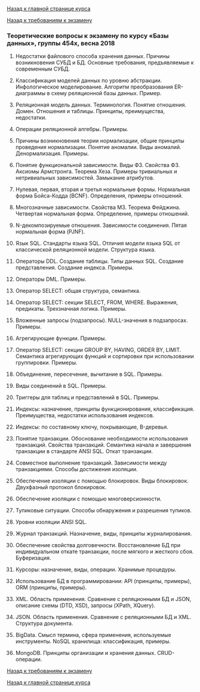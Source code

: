 [Назад к главной странице курса](https://github.com/db2018ss/syllabus)

[Назад к требованиям к экзамену](https://github.com/db2018ss/syllabus/blob/master/exam/exam.md)

### Теоретические вопросы к экзамену по курсу «Базы данных», группы 454x, весна 2018

1. Недостатки файлового способа хранения данных. Причины возникновения СУБД и БД. Основные требования, предъявляемые к современным СУБД.

2. Классификация моделей данных по уровню абстракции. Инфологическое моделирование. Алгоритм преобразования ER-диаграммы в схему реляционной базы данных. Пример. 

3. Реляционная модель данных. Терминология. Понятие отношения. Домен. Отношения и таблицы. Принципы, преимущества, недостатки. 

4. Операции реляционной алгебры. Примеры. 

5. Причины возникновения теории нормализации, общие принципы проведения нормализации. Понятие аномалии. Виды аномалий. Денормализация. Примеры. 

6. Понятие функциональной зависимости. Виды ФЗ. Свойства ФЗ. Аксиомы Армстронга. Теорема Хеза. Примеры тривиальных и нетривиальных зависимостей. Замыкание атрибутов.

7. Нулевая, первая, вторая и третья нормальные формы. Нормальная форма Бойса-Кодда (BCNF). Определения, примеры отношений. 

8. Многозначные зависимости. Свойства МЗ. Теорема Фейджина. Четвертая нормальная форма. Определение, примеры отношений. 

9. N-декомпозируемые отношения. Зависимости соединения. Пятая нормальная форма (PJNF). 

10. Язык SQL. Стандарты языка SQL. Отличия модели языка SQL от классической реляционной модели. Структура языка. 

11. Операторы DDL. Создание таблицы. Типы данных SQL. Создание представления. Создание индекса. Примеры. 

12. Операторы DML. Примеры. 

13. Оператор SELECT: общая структура, семантика. 

14. Оператор SELECT: секции SELECT, FROM, WHERE. Выражения, предикаты. Трехзначная логика. Примеры. 

15. Вложенные запросы (подзапросы). NULL-значения в подзапросах. Примеры.

16. Агрегирующие функции. Примеры. 

17. Оператор SELECT: секции GROUP BY, HAVING, ORDER BY, LIMIT. Семантика агрегирующих функций и сортировки при использовании группировки. Примеры. 

18. Объединение, пересечение, вычитание в SQL. Примеры. 

19. Виды соединений в SQL. Примеры. 

20. Триггеры для таблиц и представлений в SQL. Примеры. 

21. Индексы: назначение, принципы функционирования, классификация. Преимущества, недостатки использования индексов.

22. Индексы: по составному ключу, покрывающие, B-деревья.

23. Понятие транзакции. Обоснование необходимости использования транзакций. Свойства транзакций. Семантика начала и завершения транзакции в стандарте ANSI SQL. Откат транзакции.

24. Совместное выполнение транзакций. Зависимости между транзакциями. Способы достижения изоляции. 

25. Обеспечение изоляции с помощью блокировок. Виды блокировок. Двухфазный протокол блокировок. 

26. Обеспечение изоляции с помощью многоверсионности.

27. Тупиковые ситуации. Способы обнаружения и разрешения тупиков. 

28. Уровни изоляции ANSI SQL.

29. Журнал транзакций. Назначение, виды, принципы журналирования. 

30. Обеспечение свойства долговечности. Восстановление БД при индивидуальном откате транзакции, после мягкого и жесткого сбоя. Буферизация.

31. Курсоры: назначение, виды, операции. Хранимые процедуры.

32. Использование БД в программировании: API (принципы, примеры), ORM (принципы, примеры).

33. XML. Область применения. Сравнение с реляционными БД и JSON, описание схемы (DTD, XSD), запросы (XPath, XQuery).

34. JSON. Область применения. Сравнение с реляционными БД и XML. Структура документа.

35. BigData. Смысл термина, сфера применения, используемые инструменты. NoSQL хранилища: классификация, примеры.

36. MongoDB. Принципы организации и хранения данных. CRUD-операции. 

[Назад к требованиям к экзамену](https://github.com/db2018ss/syllabus/blob/master/exam/exam.md)

[Назад к главной странице курса](https://github.com/db2018ss/syllabus)
